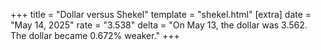 +++
title = "Dollar versus Shekel"
template = "shekel.html"
[extra]
date = "May 14, 2025"
rate = "3.538"
delta = "On May 13, the dollar was 3.562. The dollar became 0.672% weaker."
+++
